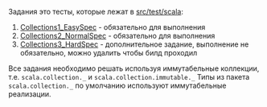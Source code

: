 Задания это тесты, которые лежат в [src/test/scala](./src/test/scala):
1. [Collections1_EasySpec](./src/test/scala/Collections1_EasySpec.scala) - обязательно для выполнения
2. [Collections2_NormalSpec](./src/test/scala/Collections2_NormalSpec.scala) - обязательно для выполнения
3. [Collections3_HardSpec](./src/test/scala/Collections3_HardSpec.scala) - дополнительное задание, выполнение не обязательно, можно удалить чтобы билд проходил

Все задания необходимо решать используя иммутабельные коллекции, т.е. `scala.collection._` и `scala.collection.immutable._`
Типы из пакета `scala.collection._` по умолчанию используют иммутабельные реализации.

